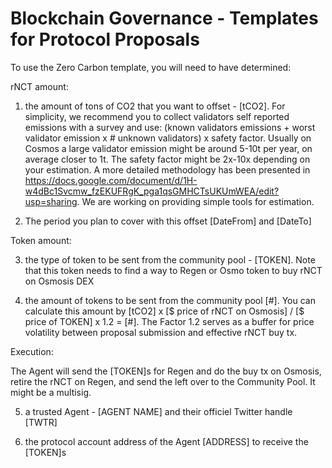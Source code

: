 # Blockchain Governance - Templates for Protocol Proposals

To use the Zero Carbon template, you will need to have determined:

rNCT amount:

1. the amount of tons of CO2 that you want to offset - [tCO2]. For simplicity, we recommend you to collect validators self reported emissions with a survey and use: (known validators emissions + worst validator emission x # unknown validators) x safety factor. Usually on Cosmos a large validator emission might be around 5-10t per year, on average closer to 1t. The safety factor might be 2x-10x depending on your estimation. A more detailed methodology has been presented in https://docs.google.com/document/d/1H-w4dBc1Svcmw_fzEKUFRgK_pga1qsGMHCTsUKUmWEA/edit?usp=sharing. We are working on providing simple tools for estimation.

2. The period you plan to cover with this offset [DateFrom] and [DateTo]

Token amount:

3. the type of token to be sent from the community pool - [TOKEN]. Note that this token needs to find a way to Regen or Osmo token to buy rNCT on Osmosis DEX

4. the amount of tokens to be sent from the community pool [#]. You can calculate this amount by [tCO2] x [$ price of rNCT on Osmosis] / [$ price of TOKEN] x 1.2 = [#]. The Factor 1.2 serves as a buffer for price volatility between proposal submission and effective rNCT buy tx.

Execution:

The Agent will send the [TOKEN]s for Regen and do the buy tx on Osmosis, retire the rNCT on Regen, and send the left over to the Community Pool. It might be a multisig.

5. a trusted Agent - [AGENT NAME] and their officiel Twitter handle [TWTR]

6. the protocol account address of the Agent [ADDRESS] to receive the [TOKEN]s
